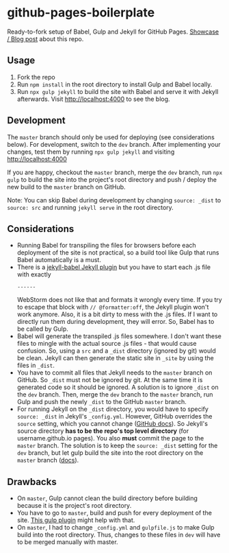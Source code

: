 # github-pages-boilerplate

Ready-to-fork setup of Babel, Gulp and Jekyll for GitHub Pages. [Showcase / Blog post](https://theblog.github.io/post/jekyll-github-pages-gulp-babel-directory-structure/) about this repo.

## Usage
1. Fork the repo
2. Run `npm install` in the root directory to install Gulp and Babel locally.
3. Run `npx gulp jekyll` to build the site with Babel and serve it with Jekyll afterwards. Visit <a href="http://localhost:4000" target="_blank">http://localhost:4000</a> to see the blog.


## Development
The `master` branch should only be used for deploying (see considerations below). For development, switch to the `dev` branch. After implementing your changes, test them by running `npx gulp jekyll` and visiting <a href="http://localhost:4000" target="_blank">http://localhost:4000</a>

If you are happy, checkout the `master` branch, merge the `dev` branch, run `npx gulp` to build the site into the project's root directory and push / deploy the new build to the `master` branch on GitHub.

Note: You can skip Babel during development by changing `source: _dist` to `source: src` and running `jekyll serve` in the root directory.

## Considerations
* Running Babel for transpiling the files for browsers before each deployment of the site is not practical, so a build tool like Gulp that runs Babel automatically is a must.
* There is a <a href="https://github.com/babel/jekyll-babel" target="_blank">jekyll-babel Jekyll plugin</a> but you have to start each .js file with exactly
  ```
  ------
  ```
  WebStorm does not like that and formats it wrongly every time. If you try to escape that block with `// @formatter:off`, the Jekyll plugin won't work anymore. Also, it is a bit dirty to mess with the .js files. If I want to directly run them during development, they will error. So, Babel has to be called by Gulp.
* Babel will generate the transpiled .js files somewhere. I don't want these files to mingle with the actual source .js files - that would cause confusion. So, using a `src` and a `_dist` directory (ignored by git) would be clean. Jekyll can then generate the static site in `_site` by using the files in `_dist`.
* You have to commit all files that Jekyll needs to the `master` branch on GitHub. So `_dist` must not be ignored by git. At the same time it is generated code so it should be ignored. A solution is to ignore `_dist` on the `dev` branch. Then, merge the `dev` branch to the `master` branch, run Gulp and push the newly `_dist` to the GitHub `master` branch.
* For running Jekyll on the `_dist` directory, you would have to specify `source: _dist` in Jekyll's `_config.yml`. However, GitHub overrides the `source` setting, which you cannot change (<a href="https://help.github.com/articles/configuring-jekyll/#configuration-settings-you-cannot-change" target="_blank">GitHub docs</a>). So Jekyll's source directory **has to be the repo's top level directory** (for username.github.io pages). You also **must** commit the page to the `master` branch. The solution is to keep the `source: _dist` setting for the `dev` branch, but let gulp build the site into the root directory on the `master` branch (<a href="https://help.github.com/articles/configuring-a-publishing-source-for-github-pages/" target="_blank">docs</a>).


## Drawbacks

* On `master`, Gulp cannot clean the build directory before building because it is the project's root directory.
* You have to go to `master`, build and push for every deployment of the site. [This gulp plugin](https://github.com/shinnn/gulp-gh-pages) might help with that.
* On `master`, I had to change `_config.yml` and `gulpfile.js` to make Gulp build into the root directory. Thus, changes to these files in `dev` will have to be merged manually with master.

